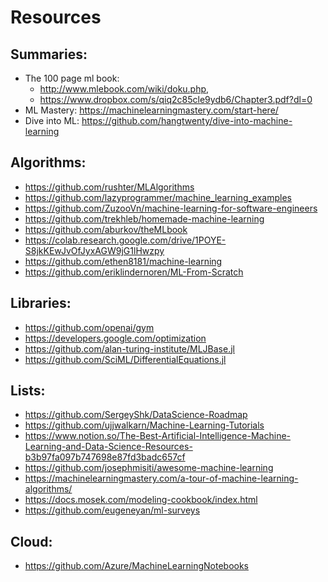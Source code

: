 # Resources

## Summaries:
  - The 100 page ml book: 
    - http://www.mlebook.com/wiki/doku.php, 
    - https://www.dropbox.com/s/qiq2c85cle9ydb6/Chapter3.pdf?dl=0
  - ML Mastery: https://machinelearningmastery.com/start-here/
  - Dive into ML: https://github.com/hangtwenty/dive-into-machine-learning

## Algorithms:
- https://github.com/rushter/MLAlgorithms
- https://github.com/lazyprogrammer/machine_learning_examples
- https://github.com/ZuzooVn/machine-learning-for-software-engineers
- https://github.com/trekhleb/homemade-machine-learning
- https://github.com/aburkov/theMLbook
- https://colab.research.google.com/drive/1POYE-S8jkKEwJvOfJyxAGW9jG1lHwzpy
- https://github.com/ethen8181/machine-learning
- https://github.com/eriklindernoren/ML-From-Scratch


## Libraries:
- https://github.com/openai/gym
- https://developers.google.com/optimization
- https://github.com/alan-turing-institute/MLJBase.jl
- https://github.com/SciML/DifferentialEquations.jl

## Lists:
- https://github.com/SergeyShk/DataScience-Roadmap
- https://github.com/ujjwalkarn/Machine-Learning-Tutorials
- https://www.notion.so/The-Best-Artificial-Intelligence-Machine-Learning-and-Data-Science-Resources-b3b97fa097b747698e87fd3badc657cf
- https://github.com/josephmisiti/awesome-machine-learning
- https://machinelearningmastery.com/a-tour-of-machine-learning-algorithms/
- https://docs.mosek.com/modeling-cookbook/index.html
- https://github.com/eugeneyan/ml-surveys
 
## Cloud: 
- https://github.com/Azure/MachineLearningNotebooks
